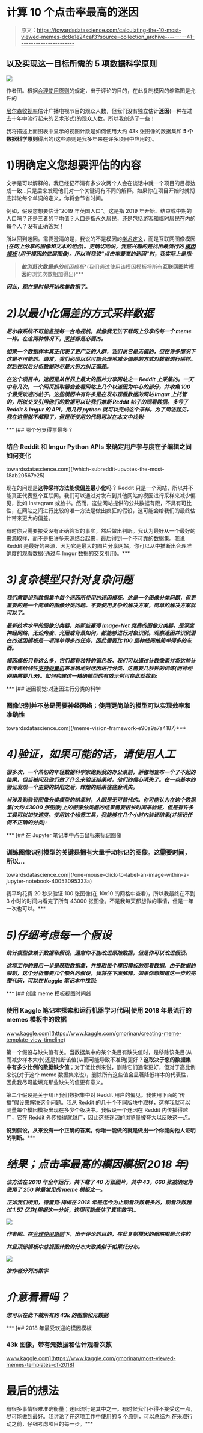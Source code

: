 # 计算 10 个点击率最高的迷因

> 原文：<https://towardsdatascience.com/calculating-the-10-most-viewed-memes-dc8e1e24caf3?source=collection_archive---------41----------------------->

## 以及实现这一目标所需的 5 项数据科学原则

![](img/ad620f52284212642a90cc8e9a2ccbbe.png)

作者图。根据[合理使用原则](https://www.copyright.gov/title17/92chap1.html#107)的规定，出于评论的目的，在此复制模因的缩略图是允许的

[尼尔森收视率](https://en.wikipedia.org/wiki/Nielsen_ratings)估计广播电视节目的观众人数，但我们没有独立估计**迷因**(一种在过去十年中流行起来的艺术形式)的观众人数。所以我创造了一些！

我将描述上面图表中显示的视图计数是如何使用大约 43k 张图像的数据集和 **5 个数据科学原则**得出的(这些原则是我多年来在许多项目中应用的)。

# 1)明确定义您想要评估的内容

文字是可以解释的。我已经记不清有多少次两个人会在谈话中就一个项目的目标达成一致...只是后来发现他们对一个关键词有不同的解释。如果你在项目开始时就彻底辩论每个单词的定义，你将会节省时间。

例如，假设您想要估计“2019 年英国人口”。这是指 2019 年开始、结束或中期的人口吗？还是三者的平均值？人口是指永久居民，还是包括游客和临时居民在内的每个人？没有正确答案！

所以回到迷因。需要澄清的是，我说的不是模因的[学术定义](https://en.wikipedia.org/wiki/Meme)，而是互联网图像模因[](https://en.wikipedia.org/wiki/Internet_meme)***(在网上分享的图像和文本的组合)。更确切地说，我感兴趣的是找出最流行的 [**模因模板**](https://imgflip.com/memetemplates) (用于模因的底层图像)。所以当我说“点击率最高的迷因”时，我实际上是指:***

> ***被浏览次数最多的**模因模板**(我们通过使用该模因模板将所有**互联网图片模因**的浏览次数相加得出)***

***因此，现在是时候开始收集数据了。***

# ***2)以最小化偏差的方式采样数据***

***尼尔森系统不可能监控每一台电视机，就像我无法下载网上分享的每一个 meme 一样。在这两种情况下，[采样](https://en.wikipedia.org/wiki/Sampling_(statistics))都是必要的。***

***如果一个数据样本真正代表了更广泛的人群，我们说它是无偏的，但在许多情况下这是不可能的。**通常，我们必须以尽可能合理地减少偏差的方式对数据进行采样**。然后在以后分析数据时尽最大努力纠正偏差。***

***在这个项目中，迷因是从世界上最大的图片分享网站之一 Reddit 上采集的。一天中有几次，一个网页抓取器会查看网站上几个以迷因为中心的部分，并收集 100 个最受欢迎的帖子。这些模因中有许多是在发布观看数据的网站 Imgur 上托管的，所以交叉引用他们的数据可以让我们推断 Reddit 帖子的观看数据。多亏了 Reddit & Imgur 的 API，用几行 python 就可以完成这个采样。为了简洁起见，我在这里就不解释了，但是所使用的代码可以在本文中找到:***

***[](/which-subreddit-upvotes-the-most-18ab20567e25) [## 哪个分支得票最多？

### 结合 Reddit 和 Imgur Python APIs 来确定用户参与度在子编辑之间如何变化

towardsdatascience.com](/which-subreddit-upvotes-the-most-18ab20567e25) 

现在的问题是**这种采样方法能使偏差最小化吗？** Reddit 只是一个网站，所以并不能真正代表整个互联网。我们可以通过对发布到其他网站的模因进行采样来减少偏见，比如 Instagram 或脸书。然而，这些网站提供的公共数据有限，不具有可比性，在网站之间进行比较的唯一方法是做出疯狂的假设，这可能会给我们的最终估计带来更大的偏差。

有时你只需要接受没有正确答案的事实，然后做出判断。我认为最好从一个最好的来源取样，而不是把许多来源结合起来，最后得到一个不可靠的数据集。我说 Reddit 是最好的来源，因为它是最大的图片分享网站，你可以从中推断出合理准确度的观看数据(通过与 Imgur 数据的交叉引用)。*** 

# ***3)复杂模型只针对复杂问题***

***我们需要识别数据集中每个迷因所使用的迷因模板。这是一个图像分类问题，但更重要的是一个简单的图像分类问题。**不要使用复杂的解决方案，简单的解决方案就可以了**。***

***最新技术水平的图像分类器，如那些赢得 [Image-Net](http://image-net.org/challenges/LSVRC/) 竞赛的图像分类器，是深度神经网络，无论角度、光照或背景如何，都能够进行对象识别。观察迷因并识别潜在的迷因模板是一项简单得多的任务，因此需要比 100 层神经网络简单得多的东西。***

***模因模板只有这么多，它们都有独特的调色板。**我们可以通过计数像素**并将这些计数传递给线性[支持向量机](https://en.wikipedia.org/wiki/Support_vector_machine)来准确地对迷因进行分类，这需要几秒钟的训练(而神经网络需要几天)。如何构建这一精确模型的有效示例可在此处找到:***

***[](/meme-vision-framework-e90a9a7a4187) [## 迷因视觉:对迷因进行分类的科学

### 图像识别并不总是需要神经网络；使用更简单的模型可以实现效率和准确性

towardsdatascience.com](/meme-vision-framework-e90a9a7a4187)*** 

# ***4)验证，如果可能的话，请使用人工***

***很多次，一个热切的年轻数据科学家跑到我的办公桌前，骄傲地宣布一个了不起的结果，但当被问及他们做了什么来验证结果时，他们的信心消失了。在一点基本的验证发现一个主要的缺陷之后，辉煌的结果往往会消失。***

***当涉及到验证图像分类模型的结果时，人眼是无可替代的。你可能认为在这个数据集(大约 43000 张图像)上的图像分类器的结果需要很长时间来验证，但是有许多工具可以加快速度。使用这个标签工具，我能够在几个小时内验证结果(并标记任何不正确的分类):***

***[](/one-mouse-click-to-label-an-image-within-a-jupyter-notebook-40053095333a) [## 在 Jupyter 笔记本中点击鼠标来标记图像

### 训练图像识别模型的关键是拥有大量手动标记的图像。这需要时间，所以…

towardsdatascience.com](/one-mouse-click-to-label-an-image-within-a-jupyter-notebook-40053095333a) 

我平均花费 20 秒来验证 100 张图像(在 10x10 的网格中查看)，所以我最终在不到 3 小时的时间内看完了所有 43000 张图像。不是我每天都想做的事情，但是一年一次也可以。*** 

# ***5)仔细考虑每一个假设***

***统计模型依赖于数据和假设。通常你不能改进原始数据，但是你可以改进假设。***

***这项工作的最后一步是获取数据集，并提取每个模因模板的观看数据。由于数据的限制，这个分析需要几个额外的假设，我将在下面解释。如果你想知道这一步的完整代码，可以在 Kaggle 笔记本中找到:***

***[](https://www.kaggle.com/gmorinan/creating-meme-template-view-timeline) [## 创建 meme 模板视图时间线

### 使用 Kaggle 笔记本探索和运行机器学习代码|使用 2018 年最流行的 memes 模板中的数据

www.kaggle.com](https://www.kaggle.com/gmorinan/creating-meme-template-view-timeline) 

第一个假设与缺失值有关。当数据集中的某个条目有缺失值时，是移除该条目(从而减少样本大小)还是推断该值(从而可能导致不准确)更好？**这取决于您的数据集中有多少比例的数据缺少值**；对于低比例来说，删除它们通常更好，但对于高比例来说(对于这个 meme 数据集来说)，删除所有这些值会显著降低样本的代表性，因此我尽可能填充那些缺失的值更有意义。

第二个假设是关于纠正我们数据集中对 Reddit 用户的偏见。我使用下面的“传播”假设来解决这个问题。我从 Reddit 的几十个不同版块中取样，这样我就可以测量每个模因模板出现在多少个版块中。我假设一个迷因在 Reddit 内传播得越广，它在 Reddit 外传播得就越广，因此这些迷因的浏览量被夸大以反映这一点。

**说到假设，从来没有一个正确的答案。你唯一能做的就是做出一个你能向他人证明的判断。***** 

# ***结果；点击率最高的模因模板(2018 年)***

***该方法在 2018 年全年运行，共下载了 40 万张图片，其中 43，660 张被确定为使用了 250 种最常见的 meme 模板之一。***

***正如我们所见，德雷克·梅梅在 2018 年是迄今为止观看次数最多的，观看次数超过 1.57 亿次(根据这一分析，这很可能低估了真实数字)。***

***![](img/417d5706b7bcc1330c38001ea98da0df.png)***

***作者图。在[合理使用原则](https://www.copyright.gov/title17/92chap1.html#107)下，出于评论的目的，在此复制模因的缩略图是允许的***

***并且顶部模板中总视图计数的分布大致类似于帕累托分布。***

***![](img/700853fcc796ee30603ef6effeb00aff.png)***

***按作者分列的数字***

# ***介意看看吗？***

***您可以在此下载所有约 43k 的图像和元数据:***

***[](https://www.kaggle.com/gmorinan/most-viewed-memes-templates-of-2018) [## 2018 年最受欢迎的模因模板

### 43k 图像，带有元数据和估计观看次数

www.kaggle.com](https://www.kaggle.com/gmorinan/most-viewed-memes-templates-of-2018) 

# 最后的想法

有很多事情很难准确衡量；迷因流行是其中之一。有时候我们不得不接受这一点，尽可能做到最好。我讨论了在这项工作中使用的 5 个原则，可以总结为:在采取行动之前，仔细考虑项目的每一步。***